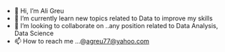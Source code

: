 - 👋 Hi, I’m Ali Greu
- 👀 I’m currently learn new topics related to Data to improve my skills 
- 💞️ I’m looking to collaborate on ..any position related to Data Analysis, Data Science
- 📫 How to reach me ...@agreu77@yahoo.com

<!---
Aligreu/Aligreu is a ✨ special ✨ repository because its `README.md` (this file) appears on your GitHub profile.
You can click the Preview link to take a look at your changes.
--->
